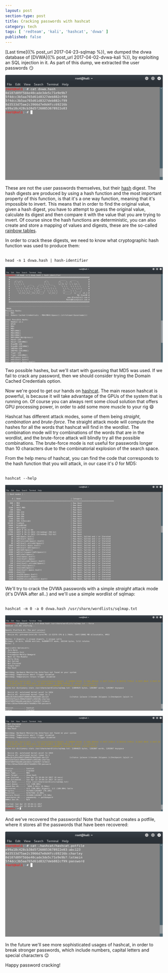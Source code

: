 ```yaml
---
layout: post
section-type: post
title: Cracking passwords with hashcat
category: tech
tags: [ 'redteam', 'kali', 'hashcat', 'dvwa' ]
published: false
---
```

[Last time]({% post_url 2017-04-23-sqlmap %}), we dumped the dvwa database of [DVWA]({% post_url 2017-04-02-dvwa-kali %}), by exploiting an SQL injection in it.
As part of this dump, we extracted the user passwords :smirk:

![hashcat](/img/posts/hashcat/hashcat.png)

These are not the user passwords themselves, but their [hash](https://en.wikipedia.org/wiki/Cryptographic_hash_function) digest.
The hash digests are produced by using a hash function and the most important property of this function, is that it's a one way function, meaning that it's impossible to invert.
This means that in order to find the original value, given a hash digest, you have to attempt to guess the original value, calculate its digest and then compare it with the value that you are trying to invert.
Of course since the hash functions are deterministic, you can also create and store a mapping of values and digests, these are the so-called [rainbow tables](https://en.wikipedia.org/wiki/Rainbow_table).

In order to crack these digests, we need to know what cryptographic hash function was used to produce them:

<pre><code data-trim class="bash">
head -n 1 dvwa.hash | hash-identifier
</code></pre>

![hashcat](/img/posts/hashcat/hashcat-0.png)

Two possible hashes, but we'll start with guessing that MD5 was used.
If we fail to crack any password, then we should consider trying the Domain Cached Credentials option.

Now we're good to get our hands on [hashcat](https://hashcat.net/hashcat/).
The main reason hashcat is powerful, is because it will take advantage of the GPUs of the system that is running on.
Of course you can always rent some cloud solution that offers GPU processing power, in order to add some more muscle to your rig :smile:

Hashcat has different attack modes, some of them being *straight*, *combination* and *brute-force*.
The straight attack mode will compute the hashes for all the words that hashcat will find in the wordlist.
The combination mode will try combinations of the words that are in the wordlist, and the brute-force attack will blindly try all the possible combinations.
The brute-force mode is not useful for passwords longer than 10 characters due to the combinatorial explosion of the search space.

From the help menu of hashcat, you can find the code that corresponds to the hash function that you will attack, in our case it's *0* for MD5:

<pre><code data-trim class="bash">
hashcat --help
</code></pre>

![hashcat](/img/posts/hashcat/hashcat-4.png)

We'll try to crack the DVWA passwords with a simple *straight* attack mode (it's DVWA after all..) and we'll use a simple wordlist of sqlmap:

<pre><code data-trim class="bash">
hashcat -m 0 -a 0 dvwa.hash /usr/share/wordlists/sqlmap.txt
</code></pre>

![hashcat](/img/posts/hashcat/hashcat-1.png)

![hashcat](/img/posts/hashcat/hashcat-2.png)

And we've recovered the passwords!
Note that hashcat creates a potfile, where it stores all the passwords that have been recovered:

![hashcat](/img/posts/hashcat/hashcat-3.png)

In the future we'll see more sophisticated usages of hashcat, in order to break stronger passwords, which include numbers, capital letters and special characters :wink:

Happy password cracking!
